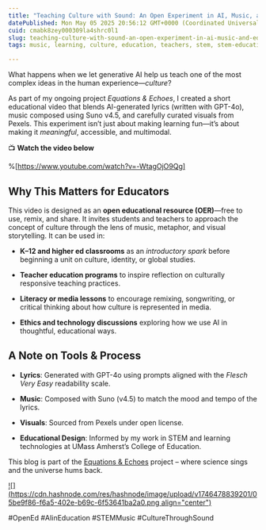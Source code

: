 ```yaml
---
title: "Teaching Culture with Sound: An Open Experiment in AI, Music, and Education"
datePublished: Mon May 05 2025 20:56:12 GMT+0000 (Coordinated Universal Time)
cuid: cmabk8zey000309la4shrc0l1
slug: teaching-culture-with-sound-an-open-experiment-in-ai-music-and-education
tags: music, learning, culture, education, teachers, stem, stem-education

---
```


What happens when we let generative AI help us teach one of the most complex ideas in the human experience—*culture*?

As part of my ongoing project *Equations & Echoes*, I created a short educational video that blends AI-generated lyrics (written with GPT-4o), music composed using Suno v4.5, and carefully curated visuals from Pexels. This experiment isn’t just about making learning fun—it’s about making it *meaningful*, accessible, and multimodal.

📺 **Watch the video below**

%[https://www.youtube.com/watch?v=-WtagOjO9Qg] 

## Why This Matters for Educators

This video is designed as an **open educational resource (OER)**—free to use, remix, and share. It invites students and teachers to approach the concept of culture through the lens of music, metaphor, and visual storytelling. It can be used in:

* **K–12 and higher ed classrooms** as an *introductory spark* before beginning a unit on culture, identity, or global studies.
    
* **Teacher education programs** to inspire reflection on culturally responsive teaching practices.
    
* **Literacy or media lessons** to encourage remixing, songwriting, or critical thinking about how culture is represented in media.
    
* **Ethics and technology discussions** exploring how we use AI in thoughtful, educational ways.
    

## A Note on Tools & Process

* **Lyrics**: Generated with GPT-4o using prompts aligned with the *Flesch Very Easy* readability scale.
    
* **Music**: Composed with Suno (v4.5) to match the mood and tempo of the lyrics.
    
* **Visuals**: Sourced from Pexels under open license.
    
* **Educational Design**: Informed by my work in STEM and learning technologies at UMass Amherst’s College of Education.
    

This blog is part of the [Equations & Echoes](https://www.youtube.com/@equations.echoes) project – where science sings and the universe hums back.

[![](https://cdn.hashnode.com/res/hashnode/image/upload/v1746478839201/05be9f86-f6a5-402e-b69c-6f53641ba2a0.png align="center")](https://www.youtube.com/@equations.echoes)

  
#OpenEd #AIinEducation #STEMMusic #CultureThroughSound